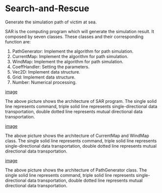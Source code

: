 # Search-and-Rescue

Generate the simulation path of victim at sea.

SAR is the computing program which will generate the simulation result. It composed by seven classes. These classes and their corresponding function are:

1.	PathGenerator: Implement the algorithm for path simulation.
2.	CurrentMap: Implement the algorithm for path simulation.
3.	WindMap: Implement the algorithm for path simulation.
4.	CoeffHandler: Setting the parameters.
5.	Vec2D: Implement data structure.
6.	Grid: Implement data structure.
7.	Number: Numerical processing.

[image](https://github.com/ntugigolo/Search-and-Rescue/edit/master/Picture/Architecture.png)

The above picture shows the architecture of SAR program. 
The single solid line represents command, triple solid line represents single-directional data transportation, double dotted line represents mutual directional data transportation.

[image](https://github.com/ntugigolo/Search-and-Rescue/edit/master/Picture/Current_Wund_Map.png)

The above picture shows the architecture of CurrentMap and WindMap class. 
The single solid line represents command, triple solid line represents single-directional data transportation, double dotted line represents mutual directional data transportation.

[image](https://github.com/ntugigolo/Search-and-Rescue/edit/master/Picture/Pathgenerator.png)

The above picture shows the architecture of PathGenerator class. 
The single solid line represents command, triple solid line represents single-directional data transportation, double dotted line represents mutual directional data transportation.

